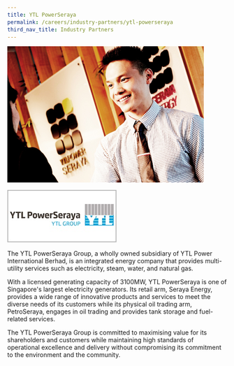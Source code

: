 ```yaml
---
title: YTL PowerSeraya
permalink: /careers/industry-partners/ytl-powerseraya
third_nav_title: Industry Partners
---
```

<img src="/images/careers/industry-partners/ytl_power_seraya_large.jpg" alt="YTL PowerSeraya" style="width: 450px; height: 312px;" /><br/>

<a href="https://www.ytlpowerseraya.com"><img alt="YTL PowerSeraya" src="/images/common/partner-logos/ytl_power_seraya.jpg" style="width: 250px; height: 120px;"></a>

The YTL PowerSeraya Group, a wholly owned subsidiary of YTL Power International Berhad, is an integrated energy company that provides multi-utility services such as electricity, steam, water, and natural gas.

With a licensed generating capacity of 3100MW, YTL PowerSeraya is one of Singapore's largest electricity generators. Its retail arm, Seraya Energy, provides a wide range of innovative products and services to meet the diverse needs of its customers while its physical oil trading arm, PetroSeraya, engages in oil trading and provides tank storage and fuel-related services.

The YTL PowerSeraya Group is committed to maximising value for its shareholders and customers while maintaining high standards of operational excellence and delivery without compromising its commitment to the environment and the community.
